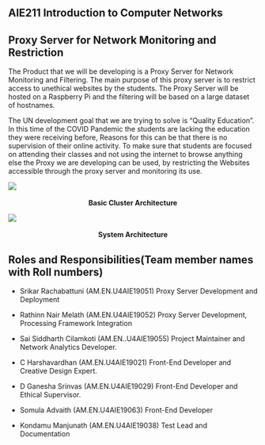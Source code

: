 ## AIE211 Introduction to Computer Networks

##  Proxy Server for Network Monitoring and Restriction

The Product that we will be developing is a Proxy Server for Network Monitoring and Filtering. The main purpose of this proxy server is to restrict access to unethical websites by the students. The Proxy Server will be hosted on a Raspberry Pi and the filtering will be based on a large dataset of hostnames. 

The UN development goal that we are trying to solve is “Quality Education”. In this time of the COVID Pandemic the students are lacking the education they were receiving before, Reasons for this can be that there is no supervision of their online activity. To make sure that students are focused on attending their classes and not using the internet to browse anything else the Proxy we are developing can be used, by restricting the Websites accessible through the proxy server and monitoring its use.

<p align="center">
<img style="display: block; margin: auto;"
src="https://user-images.githubusercontent.com/56340004/114593449-c09f3f00-9ca9-11eb-91d2-738823dcdc51.png"><br>
<b>Basic Cluster Architecture</b>
</p>

<p align="center">
<img style="display: block; margin: auto;"
src="https://user-images.githubusercontent.com/56340004/114595038-93ec2700-9cab-11eb-97f0-7e57ce85944b.png"><br>
<b>System Architecture</b>
</p>

## Roles and Responsibilities(Team member names with Roll numbers)

- Srikar Rachabattuni (AM.EN.U4AIE19051)
  Proxy Server Development and Deployment

- Rathinn Nair Melath (AM.EN.U4AIE19052)
  Proxy Server Development, Processing Framework Integration

- Sai Siddharth Cilamkoti (AM.EN..U4AIE19055)
  Project Maintainer and Network Analytics Developer.

- C Harshavardhan (AM.EN.U4AIE19021)
  Front-End Developer and Creative Design Expert.

- D Ganesha Srinvas (AM.EN.U4AIE19029)
  Front-End Developer and Ethical Supervisor.

- Somula Advaith (AM.EN.U4AIE19063)
  Front-End Developer

- Kondamu Manjunath (AM.EN.U4AIE19038)
  Test Lead and Documentation

  


